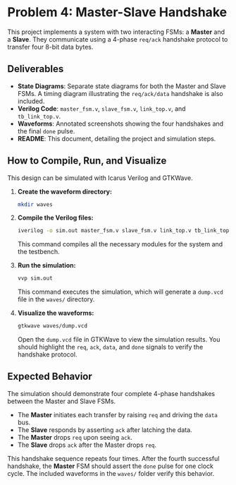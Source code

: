 # Problem 4: Master-Slave Handshake

This project implements a system with two interacting FSMs: a **Master** and a **Slave**. They communicate using a 4-phase `req/ack` handshake protocol to transfer four 8-bit data bytes.

## Deliverables
- **State Diagrams**: Separate state diagrams for both the Master and Slave FSMs. A timing diagram illustrating the `req/ack/data` handshake is also included.
- **Verilog Code**: `master_fsm.v`, `slave_fsm.v`, `link_top.v`, and `tb_link_top.v`.
- **Waveforms**: Annotated screenshots showing the four handshakes and the final `done` pulse.
- **README**: This document, detailing the project and simulation steps.

## How to Compile, Run, and Visualize

This design can be simulated with Icarus Verilog and GTKWave.

1.  **Create the waveform directory:**
    ```sh
    mkdir waves
    ```

2.  **Compile the Verilog files:**
    ```sh
    iverilog -o sim.out master_fsm.v slave_fsm.v link_top.v tb_link_top.v
    ```
    This command compiles all the necessary modules for the system and the testbench.

3.  **Run the simulation:**
    ```sh
    vvp sim.out
    ```
    This command executes the simulation, which will generate a `dump.vcd` file in the `waves/` directory.

4.  **Visualize the waveforms:**
    ```sh
    gtkwave waves/dump.vcd
    ```
    Open the `dump.vcd` file in GTKWave to view the simulation results. You should highlight the `req`, `ack`, `data`, and `done` signals to verify the handshake protocol.

## Expected Behavior
The simulation should demonstrate four complete 4-phase handshakes between the Master and Slave FSMs.
- The **Master** initiates each transfer by raising `req` and driving the `data` bus.
- The **Slave** responds by asserting `ack` after latching the data.
- The **Master** drops `req` upon seeing `ack`.
- The **Slave** drops `ack` after the Master drops `req`.

This handshake sequence repeats four times. After the fourth successful handshake, the **Master** FSM should assert the `done` pulse for one clock cycle. The included waveforms in the `waves/` folder verify this behavior.